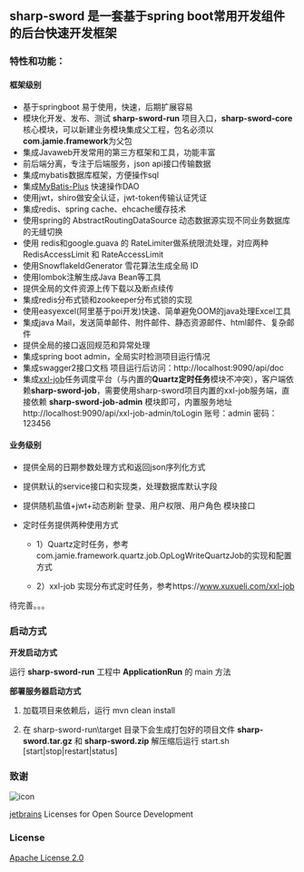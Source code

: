 ## sharp-sword 是一套基于spring boot常用开发组件的后台快速开发框架

### 特性和功能：

#### 框架级别
- 基于springboot 易于使用，快速，后期扩展容易
- 模块化开发、发布、测试 **sharp-sword-run** 项目入口，**sharp-sword-core** 核心模块，可以新建业务模块集成父工程，包名必须以**com.jamie.framework**为父包
- 集成Javaweb开发常用的第三方框架和工具，功能丰富
- 前后端分离，专注于后端服务，json api接口传输数据
- 集成mybatis数据库框架，方便操作sql
- 集成[MyBatis-Plus](https://mp.baomidou.com/) 快速操作DAO
- 使用jwt，shiro做安全认证，jwt-token传输认证凭证
- 集成redis、spring cache、ehcache缓存技术
- 使用spring的 AbstractRoutingDataSource 动态数据源实现不同业务数据库的无缝切换
- 使用 redis和google.guava 的 RateLimiter做系统限流处理，对应两种 RedisAccessLimit 和 RateAccessLimit
- 使用SnowflakeIdGenerator 雪花算法生成全局 ID
- 使用lombok注解生成Java Bean等工具
- 提供全局的文件资源上传下载以及断点续传
- 集成redis分布式锁和zookeeper分布式锁的实现
- 使用easyexcel(阿里基于poi开发)快速、简单避免OOM的java处理Excel工具
- 集成java Mail，发送简单邮件、附件邮件、静态资源邮件、html邮件、复杂邮件
- 提供全局的接口返回规范和异常处理
- 集成spring boot admin，全局实时检测项目运行情况
- 集成swagger2接口文档 项目运行后访问：http://localhost:9090/api/doc
- 集成[xxl-job](https://www.xuxueli.com/xxl-job/)任务调度平台（与内置的**Quartz定时任务**模块不冲突），客户端依赖**sharp-sword-job**，需要使用sharp-sword项目内置的xxl-job服务端，直接依赖 **sharp-sword-job-admin** 模块即可，内置服务地址 http://localhost:9090/api/xxl-job-admin/toLogin 账号：admin 密码：123456

#### 业务级别
- 提供全局的日期参数处理方式和返回json序列化方式

- 提供默认的service接口和实现类，处理数据库默认字段

- 提供随机盐值+jwt+动态刷新 登录、用户权限、用户角色 模块接口

- 定时任务提供两种使用方式 
  - 1）Quartz定时任务，参考com.jamie.framework.quartz.job.OpLogWriteQuartzJob的实现和配置方式
  
  - 2）xxl-job 实现分布式定时任务，参考https://www.xuxueli.com/xxl-job
  
    

待完善。。。

### 启动方式

**开发启动方式**

运行 **sharp-sword-run** 工程中 **ApplicationRun** 的 main 方法

**部署服务器启动方式**

1. 加载项目来依赖后，运行 mvn clean install

2. 在 sharp-sword-run\target 目录下会生成打包好的项目文件 **sharp-sword.tar.gz** 和 **sharp-sword.zip** 解压缩后运行 start.sh [start|stop|restart|status]

### 致谢 

![icon](https://dss1.bdstatic.com/6OF1bjeh1BF3odCf/it/u=2783226288,1046314317&fm=74&app=80&f=PNG?w=200&h=200)

[jetbrains](https://www.jetbrains.com/) Licenses for Open Source Development
### License
[Apache License 2.0](http://www.apache.org/licenses/)
